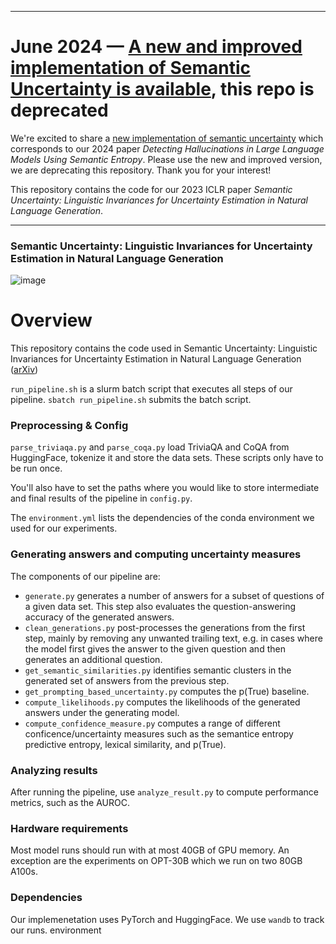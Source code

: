 ***

# June 2024 — [A new and improved implementation of Semantic Uncertainty is available]([url](https://github.com/jlko/semantic_uncertainty)), this repo is deprecated
We're excited to share a [new implementation of semantic uncertainty](https://github.com/jlko/semantic_uncertainty) which corresponds to our 2024 paper _Detecting Hallucinations in Large Language Models Using Semantic Entropy_. Please use the new and improved version, we are deprecating this repository. Thank you for your interest!

This repository contains the code for our 2023 ICLR paper _Semantic Uncertainty: Linguistic Invariances for Uncertainty Estimation in Natural Language Generation_.

***


### Semantic Uncertainty: Linguistic Invariances for Uncertainty Estimation in Natural Language Generation

![image](https://user-images.githubusercontent.com/9898136/223775961-7f9525fc-9674-4bf4-b15f-d49487daddca.png)

# Overview

This repository contains the code used in Semantic Uncertainty: Linguistic Invariances for Uncertainty Estimation in Natural Language Generation ([arXiv](https://arxiv.org/abs/2302.09664))

`run_pipeline.sh` is a slurm batch script that executes all steps of our pipeline.   `sbatch run_pipeline.sh` submits the batch script.

### Preprocessing & Config

`parse_triviaqa.py` and `parse_coqa.py`  load TriviaQA and CoQA from HuggingFace, tokenize it and store the data sets. These scripts only have to be run once. 

You'll also have to set the paths where you would like to store intermediate and final results of the pipeline in `config.py`.

The `environment.yml` lists the dependencies of the conda environment we used for our experiments.

### Generating answers and computing uncertainty measures

The components of our pipeline are:

* `generate.py` generates a number of answers for a subset of questions of a given data set. This step also evaluates the question-answering accuracy of the generated answers.
* `clean_generations.py` post-processes the generations from the first step, mainly by removing any unwanted trailing text, e.g. in cases where the model first gives the answer to the given question and then generates an additional question.
* `get_semantic_similarities.py` identifies semantic clusters in the generated set of answers from the previous step.
* `get_prompting_based_uncertainty.py` computes the p(True) baseline.
* `compute_likelihoods.py` computes the likelihoods of the generated answers under the generating model.
* `compute_confidence_measure.py` computes a range of different conficence/uncertainty measures such as the semantice entropy predictive entropy, lexical similarity, and p(True).

### Analyzing results

After running the pipeline, use `analyze_result.py` to compute performance metrics, such as the AUROC.

### Hardware requirements

Most model runs should run with at most 40GB of GPU memory. An exception are the experiments on OPT-30B which we run on two 80GB A100s.

### Dependencies

Our implemenetation uses PyTorch and HuggingFace. We use `wandb` to track our runs. environment
